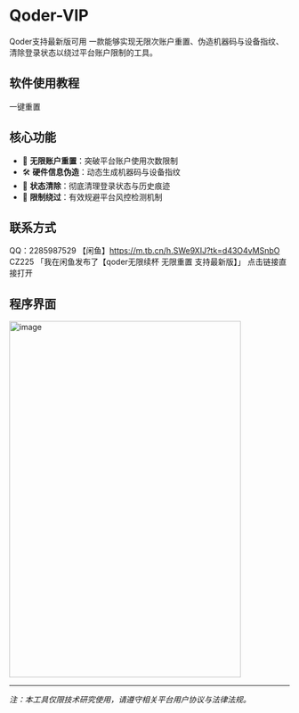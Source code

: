 # Qoder-VIP
Qoder支持最新版可用
一款能够实现无限次账户重置、伪造机器码与设备指纹、清除登录状态以绕过平台账户限制的工具。
## 软件使用教程
一键重置
## 核心功能
- 🔄 **无限账户重置**：突破平台账户使用次数限制  
- 🛠️ **硬件信息伪造**：动态生成机器码与设备指纹  
- 🧹 **状态清除**：彻底清理登录状态与历史痕迹  
- 🚀 **限制绕过**：有效规避平台风控检测机制  

## 联系方式
QQ：2285987529
【闲鱼】https://m.tb.cn/h.SWe9XIJ?tk=d43O4vMSnbO CZ225 「我在闲鱼发布了【qoder无限续杯 无限重置 支持最新版】」
点击链接直接打开
## 程序界面

<img width="416" height="639" alt="image" src="https://github.com/user-attachments/assets/75712fb3-7b0a-433c-81e2-66399a967a0a" />


---

*注：本工具仅限技术研究使用，请遵守相关平台用户协议与法律法规。*

